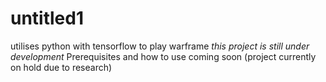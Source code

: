 # untitled1
utilises python with tensorflow to play warframe
*this project is still under development*
Prerequisites and how to use coming soon
(project currently on hold due to research)

